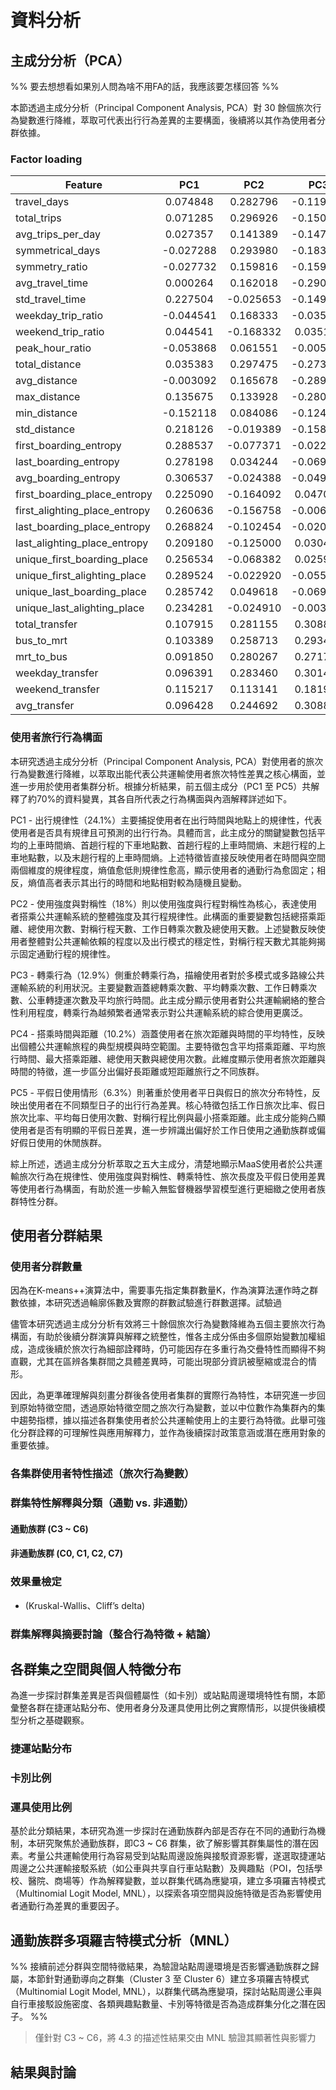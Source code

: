 # 資料分析

## 主成分分析（PCA）

%% 要去想想看如果別人問為啥不用FA的話，我應該要怎樣回答 %%

本節透過主成分分析（Principal Component Analysis, PCA）對 30 餘個旅次行為變數進行降維，萃取可代表出行行為差異的主要構面，後續將以其作為使用者分群依據。

### Factor loading

| Feature                       |    PC1    |    PC2    |    PC3    |    PC4    |    PC5    |
| ----------------------------- | :-------: | :-------: | :-------: | :-------: | :-------: |
| travel_days                   | 0.074848  | 0.282796  | -0.119480 | -0.278332 | 0.024753  |
| total_trips                   | 0.071285  | 0.296926  | -0.150977 | -0.268482 | -0.095833 |
| avg_trips_per_day             | 0.027357  | 0.141389  | -0.147019 | -0.052192 | -0.414660 |
| symmetrical_days              | -0.027288 | 0.293980  | -0.183776 | -0.228639 | -0.163773 |
| symmetry_ratio                | -0.027732 | 0.159816  | -0.159616 | -0.115679 | -0.247469 |
| avg_travel_time               | 0.000264  | 0.162018  | -0.290944 | 0.335231  | 0.168572  |
| std_travel_time               | 0.227504  | -0.025653 | -0.149048 | 0.198276  | -0.136633 |
| weekday_trip_ratio            | -0.044541 | 0.168333  | -0.035165 | -0.225991 | 0.441857  |
| weekend_trip_ratio            | 0.044541  | -0.168332 | 0.035157  | 0.225989  | -0.441855 |
| peak_hour_ratio               | -0.053868 | 0.061551  | -0.005550 | -0.183756 | 0.114912  |
| total_distance                | 0.035383  | 0.297475  | -0.273886 | 0.035607  | 0.038432  |
| avg_distance                  | -0.003092 | 0.165678  | -0.289710 | 0.345842  | 0.168331  |
| max_distance                  | 0.135675  | 0.133928  | -0.280228 | 0.306150  | 0.052734  |
| min_distance                  | -0.152118 | 0.084086  | -0.124452 | 0.261218  | 0.247421  |
| std_distance                  | 0.218126  | -0.019389 | -0.158374 | 0.213428  | -0.126825 |
| first_boarding_entropy        | 0.288537  | -0.077371 | -0.022348 | -0.059241 | 0.012784  |
| last_boarding_entropy         | 0.278198  | 0.034244  | -0.069781 | -0.154541 | 0.025303  |
| avg_boarding_entropy          | 0.306537  | -0.024388 | -0.049358 | -0.114682 | 0.020469  |
| first_boarding_place_entropy  | 0.225090  | -0.164092 | 0.047021  | 0.045524  | 0.183025  |
| first_alighting_place_entropy | 0.260636  | -0.156758 | -0.006790 | 0.049579  | 0.012067  |
| last_boarding_place_entropy   | 0.268824  | -0.102454 | -0.020367 | 0.017393  | -0.003434 |
| last_alighting_place_entropy  | 0.209180  | -0.125000 | 0.030430  | -0.008440 | 0.225620  |
| unique_first_boarding_place   | 0.256534  | -0.068382 | 0.025942  | -0.052357 | 0.149767  |
| unique_first_alighting_place  | 0.289524  | -0.022920 | -0.055341 | -0.084783 | -0.051393 |
| unique_last_boarding_place    | 0.285742  | 0.049618  | -0.069275 | -0.112814 | -0.070003 |
| unique_last_alighting_place   | 0.234281  | -0.024910 | -0.003030 | -0.106229 | 0.181134  |
| total_transfer                | 0.107915  | 0.281155  | 0.308880  | 0.120038  | -0.002115 |
| bus_to_mrt                    | 0.103389  | 0.258713  | 0.293466  | 0.104329  | 0.000615  |
| mrt_to_bus                    | 0.091850  | 0.280267  | 0.271741  | 0.112220  | -0.005077 |
| weekday_transfer              | 0.096391  | 0.283460  | 0.301454  | 0.110430  | 0.022430  |
| weekend_transfer              | 0.115217  | 0.113141  | 0.181912  | 0.109590  | -0.142955 |
| avg_transfer                  | 0.096428  | 0.244692  | 0.308819  | 0.156826  | 0.002471  |

### 使用者旅行行為構面 

本研究透過主成分分析（Principal Component Analysis, PCA）對使用者的旅次行為變數進行降維，以萃取出能代表公共運輸使用者旅次特性差異之核心構面，並進一步用於使用者集群分析。根據分析結果，前五個主成分（PC1 至 PC5）共解釋了約70%的資料變異，其各自所代表之行為構面與內涵解釋詳述如下。

PC1 - 出行規律性（24.1%）主要捕捉使用者在出行時間與地點上的規律性，代表使用者是否具有規律且可預測的出行行為。具體而言，此主成分的關鍵變數包括平均的上車時間熵、首趟行程的下車地點數、首趟行程的上車時間熵、末趟行程的上車地點數，以及末趟行程的上車時間熵。上述特徵皆直接反映使用者在時間與空間兩個維度的規律程度，熵值愈低則規律性愈高，顯示使用者的通勤行為愈固定；相反，熵值高者表示其出行的時間和地點相對較為隨機且變動。

PC2 - 使用強度與對稱性（18%）則以使用強度與行程對稱性為核心，表達使用者搭乘公共運輸系統的整體強度及其行程規律性。此構面的重要變數包括總搭乘距離、總使用次數、對稱行程天數、工作日轉乘次數及總使用天數。上述變數反映使用者整體對公共運輸依賴的程度以及出行模式的穩定性，對稱行程天數尤其能夠揭示固定通勤行程的規律性。

PC3 - 轉乘行為（12.9%）側重於轉乘行為，描繪使用者對於多模式或多路線公共運輸系統的利用狀況。主要變數涵蓋總轉乘次數、平均轉乘次數、工作日轉乘次數、公車轉捷運次數及平均旅行時間。此主成分顯示使用者對公共運輸網絡的整合性利用程度，轉乘行為越頻繁者通常表示對公共運輸系統的綜合使用更廣泛。

PC4 - 搭乘時間與距離（10.2%）涵蓋使用者在旅次距離與時間的平均特性，反映出個體公共運輸旅程的典型規模與時空範圍。主要特徵包含平均搭乘距離、平均旅行時間、最大搭乘距離、總使用天數與總使用次數。此維度顯示使用者旅次距離與時間的特徵，進一步區分出偏好長距離或短距離旅行之不同族群。

PC5 - 平假日使用情形（6.3%）則著重於使用者平日與假日的旅次分布特性，反映出使用者在不同類型日子的出行行為差異。核心特徵包括工作日旅次比率、假日旅次比率、平均每日使用次數、對稱行程比例與最小搭乘距離。此主成分能夠凸顯使用者是否有明顯的平假日差異，進一步辨識出偏好於工作日使用之通勤族群或偏好假日使用的休閒族群。

綜上所述，透過主成分分析萃取之五大主成分，清楚地顯示MaaS使用者於公共運輸旅次行為在規律性、使用強度與對稱性、轉乘特性、旅次長度及平假日使用差異等使用者行為構面，有助於進一步輸入無監督機器學習模型進行更細緻之使用者族群特性分群。

## 使用者分群結果

### 使用者分群數量

因為在K-means++演算法中，需要事先指定集群數量K，作為演算法運作時之群數依據，本研究透過輪廓係數及實際的群數試驗進行群數選擇。試驗過




儘管本研究透過主成分分析有效將三十餘個旅次行為變數降維為五個主要旅次行為構面，有助於後續分群演算與解釋之統整性，惟各主成分係由多個原始變數加權組成，造成後續於旅次行為細部詮釋時，仍可能因存在多重行為交疊特性而顯得不夠直觀，尤其在區辨各集群間之具體差異時，可能出現部分資訊被壓縮或混合的情形。

因此，為更準確理解與刻畫分群後各使用者集群的實際行為特性，本研究進一步回到原始特徵空間，透過原始特徵空間之旅次行為變數，並以中位數作為集群內的集中趨勢指標，據以描述各群集使用者於公共運輸使用上的主要行為特徵。此舉可強化分群詮釋的可理解性與應用解釋力，並作為後續探討政策意涵或潛在應用對象的重要依據。

### 各集群使用者特性描述（旅次行為變數）

### 群集特性解釋與分類（通勤 vs. 非通勤）

#### 通勤族群 (C3 ~ C6)

#### 非通勤族群 (C0, C1, C2, C7)

### 效果量檢定

- (Kruskal-Wallis、Cliff’s delta)

### 群集解釋與摘要討論（整合行為特徵 + 結論）

## 各群集之空間與個人特徵分布


為進一步探討群集差異是否與個體屬性（如卡別）或站點周邊環境特性有關，本節彙整各群在捷運站點分布、使用者身分及運具使用比例之實際情形，以提供後續模型分析之基礎觀察。

### 捷運站點分布

### 卡別比例

### 運具使用比例

基於此分類結果，本研究為進一步探討在通勤族群內部是否存在不同的通勤行為機制，本研究聚焦於通勤族群，即C3 ~ C6 群集，欲了解影響其群集屬性的潛在因素。考量公共運輸使用行為容易受到站點周邊設施與接駁資源影響，遂選取捷運站周邊之公共運輸接駁系統（如公車與共享自行車站點數）及興趣點（POI，包括學校、醫院、商場等）作為解釋變數，並以群集代碼為應變項，建立多項羅吉特模式（Multinomial Logit Model, MNL），以探索各項空間與設施特徵是否為影響使用者通勤行為差異的重要因子。

## 通勤族群多項羅吉特模式分析（MNL）

%% 接續前述分群與空間特徵結果，為驗證站點周邊環境是否影響通勤族群之歸屬，本節針對通勤導向之群集（Cluster 3 至 Cluster 6）建立多項羅吉特模式（Multinomial Logit Model, MNL），以群集代碼為應變項，探討站點周邊公車與自行車接駁設施密度、各類興趣點數量、卡別等特徵是否為造成群集分化之潛在因子。 %%

> 僅針對 C3 ~ C6，將 4.3 的描述性結果交由 MNL 驗證其顯著性與影響力

## 結果與討論